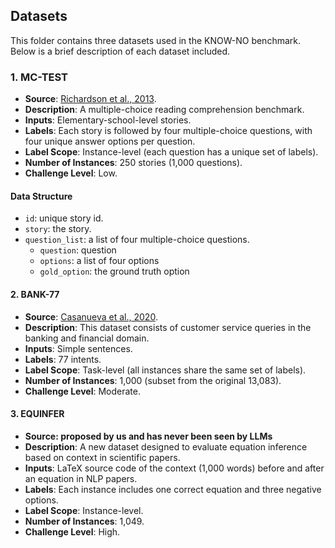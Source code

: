 ## Datasets

This folder contains three datasets used in the KNOW-NO benchmark. Below is a brief description of each dataset included.

### 1. MC-TEST
- **Source**: [Richardson et al., 2013](https://aclanthology.org/D13-1020/).
- **Description**: A multiple-choice reading comprehension benchmark.
- **Inputs**: Elementary-school-level stories.
- **Labels**: Each story is followed by four multiple-choice questions, with four unique answer options per question.
- **Label Scope**: Instance-level (each question has a unique set of labels).
- **Number of Instances**: 250 stories (1,000 questions).
- **Challenge Level**: Low.

#### Data Structure
 - `id`: unique story id.
 - `story`: the story.
 - `question_list`: a list of four multiple-choice questions.
   - `question`: question
   - `options`: a list of four options
   - `gold_option`: the ground truth option 

#### 2. BANK-77
- **Source**: [Casanueva et al., 2020](https://arxiv.org/abs/2003.04807).
- **Description**: This dataset consists of customer service queries in the banking and financial domain.
- **Inputs**: Simple sentences.
- **Labels**: 77 intents.
- **Label Scope**: Task-level (all instances share the same set of labels).
- **Number of Instances**: 1,000 (subset from the original 13,083).
- **Challenge Level**: Moderate.

#### 3. EQUINFER
- **Source: proposed by us and has never been seen by LLMs**
- **Description**: A new dataset designed to evaluate equation inference based on context in scientific papers.
- **Inputs**: LaTeX source code of the context (1,000 words) before and after an equation in NLP papers.
- **Labels**: Each instance includes one correct equation and three negative options.
- **Label Scope**: Instance-level.
- **Number of Instances**: 1,049.
- **Challenge Level**: High.

